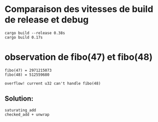 # Comparaison des vitesses de build de release et debug

    cargo build --release 0.38s
    cargo build 0.17s

# observation de fibo(47) et fibo(48)

    fibo(47) = 2971215073
    fibo(48) = 512559680

    overflow! current u32 can't handle fibo(48)

## Solution:
    saturating_add
    checked_add + unwrap